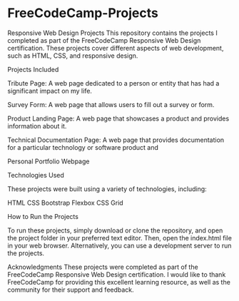 # FreeCodeCamp-Projects
Responsive Web Design Projects
This repository contains the projects I completed as part of the FreeCodeCamp Responsive Web Design certification. 
These projects cover different aspects of web development,
such as HTML, 
CSS, 
and responsive design.

Projects Included

Tribute Page: A web page dedicated to a person or entity that has had a significant impact on my life.

Survey Form: A web page that allows users to fill out a survey or form.

Product Landing Page: A web page that showcases a product and provides information about it.

Technical Documentation Page: A web page that provides documentation for a particular technology or software product and

Personal Portfolio Webpage

Technologies Used

These projects were built using a variety of technologies, including:

HTML
CSS
Bootstrap
Flexbox
CSS Grid

How to Run the Projects

To run these projects, 
simply download or clone the repository, and open the project folder in your preferred text editor.
Then, open the index.html file in your web browser. Alternatively,
you can use a development server to run the projects.

Acknowledgments
These projects were completed as part of the FreeCodeCamp Responsive Web Design certification.
I would like to thank FreeCodeCamp for providing this excellent learning resource,
as well as the community for their support and feedback.


